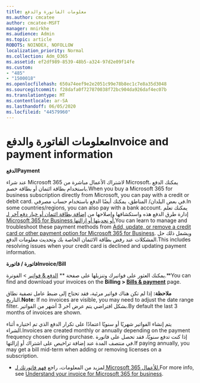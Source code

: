 ```yaml
---
title: معلومات الفاتورة والدفع
ms.author: cmcatee
author: cmcatee-MSFT
manager: mnirkhe
ms.audience: Admin
ms.topic: article
ROBOTS: NOINDEX, NOFOLLOW
localization_priority: Normal
ms.collection: Adm_O365
ms.assetid: ef2df989-8539-48b5-a324-97d2e09f14fe
ms.custom:
- "485"
- "1500018"
ms.openlocfilehash: 650a74eef9e2e2051c99e78b8ec1c7e8a35d3048
ms.sourcegitcommit: f28dafa0f727870038f72bc904da926daf4ec07b
ms.translationtype: MT
ms.contentlocale: ar-SA
ms.lasthandoff: 06/05/2020
ms.locfileid: "44579960"
---
```

# <a name="invoice-and-payment-information"></a><span data-ttu-id="39b2b-102">معلومات الفاتورة والدفع</span><span class="sxs-lookup"><span data-stu-id="39b2b-102">Invoice and payment information</span></span>

<span data-ttu-id="39b2b-103">**الدفع**</span><span class="sxs-lookup"><span data-stu-id="39b2b-103">**Payment**</span></span>

<span data-ttu-id="39b2b-104">عند شراء Microsoft 365 لاشتراك الأعمال مباشرة من Microsoft، يمكنك الدفع باستخدام بطاقة ائتمان أو بطاقة خصم.</span><span class="sxs-lookup"><span data-stu-id="39b2b-104">When you buy a Microsoft 365 for business subscription directly from Microsoft, you can pay with a credit or debit card.</span></span>  <span data-ttu-id="39b2b-105">في بعض البلدان/ المناطق، يمكنك أيضًا الدفع باستخدام حساب مصرفي.</span><span class="sxs-lookup"><span data-stu-id="39b2b-105">In some countries/regions, you can also pay with a bank account.</span></span>  <span data-ttu-id="39b2b-106">يمكنك تعلم إدارة طرق الدفع هذه واستكشافها وإصلاحها من [إضافة بطاقة ائتمان أو خيار دفع آخر لـ Microsoft 365 for Business أو تحديثها أو إزالتها.](https://go.microsoft.com/fwlink/?linkid=2118133)</span><span class="sxs-lookup"><span data-stu-id="39b2b-106">You can learn to manage and troubleshoot these payment methods from [Add, update, or remove a credit card or other payment option for Microsoft 365 for Business](https://go.microsoft.com/fwlink/?linkid=2118133).</span></span>  <span data-ttu-id="39b2b-107">ويشمل ذلك حل المشكلات عند رفض بطاقة الائتمان الخاصة بك وتحديث معلومات الدفع.</span><span class="sxs-lookup"><span data-stu-id="39b2b-107">This includes resolving issues when your credit card is declined and updating payment information.</span></span>

<span data-ttu-id="39b2b-108">**فاتورة / فاتورة**</span><span class="sxs-lookup"><span data-stu-id="39b2b-108">**Invoice/Bill**</span></span>

<span data-ttu-id="39b2b-109">يمكنك العثور على فواتيرك وتنزيلها على صفحة \*\* [الدفع & فواتير](https://go.microsoft.com/fwlink/p/?linkid=848039) > الفوترة.\*\*</span><span class="sxs-lookup"><span data-stu-id="39b2b-109">You can find and download your invoices on the **Billing > [Bills & payment](https://go.microsoft.com/fwlink/p/?linkid=848039)** page.</span></span>  

<span data-ttu-id="39b2b-110">**ملاحظة:** إذا لم تكن هناك فواتير مرئية، فقد تحتاج إلى ضبط عامل تصفية نطاق التاريخ.</span><span class="sxs-lookup"><span data-stu-id="39b2b-110">**Note**: If no invoices are visible, you may need to adjust the date range filter.</span></span>  <span data-ttu-id="39b2b-111">بشكل افتراضي يتم عرض آخر 3 أشهر من الفواتير.</span><span class="sxs-lookup"><span data-stu-id="39b2b-111">By default the last 3 months of invoices are shown.</span></span>

<span data-ttu-id="39b2b-112">يتم إنشاء الفواتير شهريًا أو سنويًا اعتمادًا على تكرار الدفع الذي تم اختياره أثناء الشراء.</span><span class="sxs-lookup"><span data-stu-id="39b2b-112">Invoices are created monthly or annually depending on the payment frequency chosen during purchase.</span></span>  <span data-ttu-id="39b2b-113">إذا كنت تدفع سنويًا، فقد تحصل على فاتورة في منتصف المدة عند إضافة تراخيص على اشتراك أو إزالتها.</span><span class="sxs-lookup"><span data-stu-id="39b2b-113">If paying annually, you may get a bill mid-term when adding or removing licenses on a subscription.</span></span>
 
- <span data-ttu-id="39b2b-114">لمزيد من المعلومات، راجع [فهم فاتورتك لـ Microsoft 365 للأعمال.](https://go.microsoft.com/fwlink/?linkid=2119101)</span><span class="sxs-lookup"><span data-stu-id="39b2b-114">For more info, see [Understand your invoice for Microsoft 365 for business](https://go.microsoft.com/fwlink/?linkid=2119101).</span></span>
